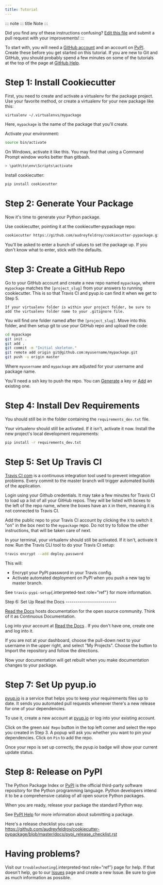 ```yaml
---
title: Tutorial
---
```


::: note
::: title
Note
:::

Did you find any of these instructions confusing? [Edit this
file](https://github.com/audreyfeldroy/cookiecutter-pypackage/blob/master/docs/tutorial.rst)
and submit a pull request with your improvements!
:::

To start with, you will need a [GitHub account](https://github.com/) and
an account on [PyPI](https://pypi.python.org/pypi). Create these before
you get started on this tutorial. If you are new to Git and GitHub, you
should probably spend a few minutes on some of the tutorials at the top
of the page at [GitHub Help](https://help.github.com/).

# Step 1: Install Cookiecutter

First, you need to create and activate a virtualenv for the package
project. Use your favorite method, or create a virtualenv for your new
package like this:

``` bash
virtualenv ~/.virtualenvs/mypackage
```

Here, `mypackage` is the name of the package that you\'ll create.

Activate your environment:

``` bash
source bin/activate
```

On Windows, activate it like this. You may find that using a Command
Prompt window works better than gitbash.

``` powershell
> \path\to\env\Scripts\activate
```

Install cookiecutter:

``` bash
pip install cookiecutter
```

# Step 2: Generate Your Package

Now it\'s time to generate your Python package.

Use cookiecutter, pointing it at the cookiecutter-pypackage repo:

``` bash
cookiecutter https://github.com/audreyfeldroy/cookiecutter-pypackage.git
```

You\'ll be asked to enter a bunch of values to set the package up. If
you don\'t know what to enter, stick with the defaults.

# Step 3: Create a GitHub Repo

Go to your GitHub account and create a new repo named `mypackage`, where
`mypackage` matches the `[project_slug]` from your answers to running
cookiecutter. This is so that Travis CI and pyup.io can find it when we
get to Step 5.

`If your virtualenv folder is within your project folder, be sure to add the virtualenv folder name to your .gitignore file.`

You will find one folder named after the `[project_slug]`. Move into
this folder, and then setup git to use your GitHub repo and upload the
code:

``` bash
cd mypackage
git init .
git add .
git commit -m "Initial skeleton."
git remote add origin git@github.com:myusername/mypackage.git
git push -u origin master
```

Where `myusername` and `mypackage` are adjusted for your username and
package name.

You\'ll need a ssh key to push the repo. You can
[Generate](https://help.github.com/articles/generating-a-new-ssh-key-and-adding-it-to-the-ssh-agent/)
a key or
[Add](https://help.github.com/articles/adding-a-new-ssh-key-to-your-github-account/)
an existing one.

# Step 4: Install Dev Requirements

You should still be in the folder containing the `requirements_dev.txt`
file.

Your virtualenv should still be activated. If it isn\'t, activate it
now. Install the new project\'s local development requirements:

``` bash
pip install -r requirements_dev.txt
```

# Step 5: Set Up Travis CI

[Travis CI com](https://travis-ci.com/) is a continuous integration tool
used to prevent integration problems. Every commit to the master branch
will trigger automated builds of the application.

Login using your Github credentials. It may take a few minutes for
Travis CI to load up a list of all your GitHub repos. They will be
listed with boxes to the left of the repo name, where the boxes have an
`X` in them, meaning it is not connected to Travis CI.

Add the public repo to your Travis CI account by clicking the `X` to
switch it \"on\" in the box next to the `mypackage` repo. Do not try to
follow the other instructions, that will be taken care of next.

In your terminal, your virtualenv should still be activated. If it
isn\'t, activate it now. Run the Travis CLI tool to do your Travis CI
setup:

``` bash
travis encrypt --add deploy.password
```

This will:

-   Encrypt your PyPI password in your Travis config.
-   Activate automated deployment on PyPI when you push a new tag to
    master branch.

See `travis-pypi-setup`{.interpreted-text role="ref"} for more
information.

Step 6: Set Up Read the Docs
\-\-\-\-\-\-\-\-\-\-\-\-\-\-\-\-\-\-\-\-\-\-\-\-\--

[Read the Docs](https://readthedocs.org/) hosts documentation for the
open source community. Think of it as Continuous Documentation.

Log into your account at [Read the Docs](https://readthedocs.org/) . If
you don\'t have one, create one and log into it.

If you are not at your dashboard, choose the pull-down next to your
username in the upper right, and select \"My Projects\". Choose the
button to Import the repository and follow the directions.

Now your documentation will get rebuilt when you make documentation
changes to your package.

# Step 7: Set Up pyup.io

[pyup.io](https://pyup.io/) is a service that helps you to keep your
requirements files up to date. It sends you automated pull requests
whenever there\'s a new release for one of your dependencies.

To use it, create a new account at [pyup.io](https://pyup.io/) or log
into your existing account.

Click on the green `Add Repo` button in the top left corner and select
the repo you created in Step 3. A popup will ask you whether you want to
pin your dependencies. Click on `Pin` to add the repo.

Once your repo is set up correctly, the pyup.io badge will show your
current update status.

# Step 8: Release on PyPI

The Python Package Index or [PyPI](https://pypi.python.org/pypi) is the
official third-party software repository for the Python programming
language. Python developers intend it to be a comprehensive catalog of
all open source Python packages.

When you are ready, release your package the standard Python way.

See [PyPI Help](https://pypi.org/help/#publishing) for more information
about submitting a package.

Here\'s a release checklist you can use:
<https://github.com/audreyfeldroy/cookiecutter-pypackage/blob/master/docs/pypi_release_checklist.rst>

# Having problems?

Visit our `troubleshooting`{.interpreted-text role="ref"} page for help.
If that doesn\'t help, go to our
[Issues](https://github.com/audreyfeldroy/cookiecutter-pypackage/issues)
page and create a new Issue. Be sure to give as much information as
possible.
